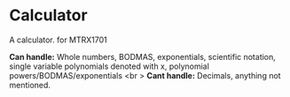 # Calculator
A calculator. for MTRX1701

**Can handle:** Whole numbers, BODMAS, exponentials, scientific notation, single variable polynomials denoted with x, polynomial powers/BODMAS/exponentials <br \>
**Cant handle:** Decimals, anything not mentioned. 
